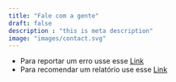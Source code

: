 ```yaml
---
title: "Fale com a gente"
draft: false
description : "this is meta description"
image: "images/contact.svg"
---
```


- Para reportar um erro usse esse [Link](https://groups.google.com/forum/#!topic/investidoresdevalor/d2Ck-bMp2u4)
- Para recomendar um relatório use esse [Link](https://groups.google.com/forum/#!topic/investidoresdevalor/DD2A5gXz0WM)